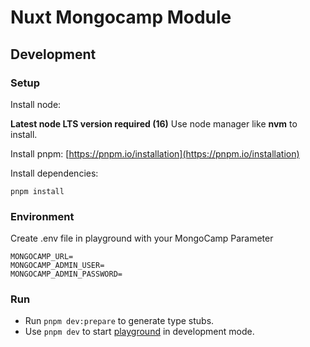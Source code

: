 # Nuxt Mongocamp Module



## Development

### Setup

Install node:

**Latest node LTS version required (16)**
Use node manager like **nvm** to install.

Install pnpm:
[https://pnpm.io/installation](https://pnpm.io/installation)

Install dependencies:

```
pnpm install
```

### Environment

Create .env file in playground with your MongoCamp Parameter

```
MONGOCAMP_URL=
MONGOCAMP_ADMIN_USER=
MONGOCAMP_ADMIN_PASSWORD=
```

### Run

- Run `pnpm dev:prepare` to generate type stubs.
- Use `pnpm dev` to start [playground](./playground) in development mode.


